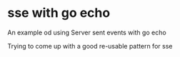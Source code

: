 # sse with go echo 
An example od using Server sent events with go echo

Trying to come up with a good re-usable pattern for sse